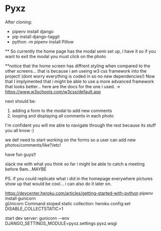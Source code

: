 # Pyxz

After cloning:

- pipenv install django
- pip install django-taggit
- python -m pipenv install Pillow

\*\* So currently the home page has the modal semi set up, i have it so if you want to exit the modal you must click on the photo

\*\*notice that the home screen has diffrent styling when compared to the other screens... that is because i am useing w3 css framework into the project! (dont worry everything is coded in so no new dependencies!) Now that I implymented that i might be able to use a more advanced framework that looks better... here are the docs for the one i used. -> https://www.w3schools.com/w3css/default.asp

next should be:

1. adding a form to the modal to add new comments
2. looping and displaying all comments in each photo

I'm confident you will me able to navigate through the rest because its stuff you all know :)

we def need to start working on the forms so a user can add new photos/comments/like?/etc!

have fun guys!!

slack me with what you think so far i might be able to catch a meeting before 9am...MAYBE

PS. if you could replicate what i did in the homepage everywhere pictures show up that would be cool... i can also do it later on.

https://devcenter.heroku.com/articles/getting-started-with-python
pipenv install gunicorn  
gUnicorn Command
stoped static collection:
heroku config:set DISABLE_COLLECTSTATIC=1

start dev server:
gunicorn --env DJANGO_SETTINGS_MODULE=pyxz.settings pyxz.wsgi
